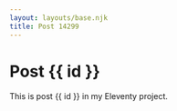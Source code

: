 ```yaml
---
layout: layouts/base.njk
title: Post 14299
---
```


# Post {{ id }}

This is post {{ id }} in my Eleventy project.
